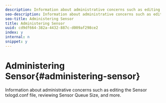 ```yaml
---
description: Information about administrative concerns such as editing the Sensor txlogd.conf file, reviewing Sensor Queue Size, and more.
seo-description: Information about administrative concerns such as editing the Sensor txlogd.conf file, reviewing Sensor Queue Size, and more.
seo-title: Administering Sensor
title: Administering Sensor
uuid: cd9df664-382a-4432-887c-d009af298ce2
index: y
internal: n
snippet: y
---
```


# Administering Sensor{#administering-sensor}

Information about administrative concerns such as editing the Sensor txlogd.conf file, reviewing Sensor Queue Size, and more.

